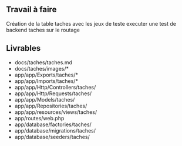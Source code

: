 ## Travail à faire

Création de la table taches avec les jeux de teste
executer une test de backend taches sur le routage

## Livrables

- docs/taches/taches.md
- docs/taches/images/*
- app/app/Exports/taches/*
- app/app/Imports/taches/*
- app/app/Http/Controllers/taches/
- app/app/Http/Requests/taches/
- app/app/Models/taches/
- app/app/Repositories/taches/
- app/app/resources/views/taches/
- app/routes/web.php
- app/database/factories/taches/
- app/database/migrations/taches/
- app/database/seeders/taches/

